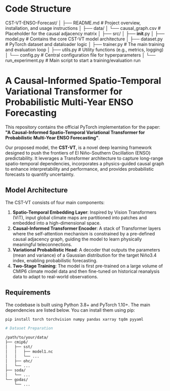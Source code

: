 # Code Structure
CST-VT-ENSO-Forecast/
│
├── README.md                # Project overview, installation, and usage instructions
│
├── data/
│   └── causal_graph.csv     # Placeholder for the causal adjacency matrix
│
├── src/
│   ├── __init__.py
│   ├── model.py             # Contains the core CST-VT model architecture
│   ├── dataset.py           # PyTorch dataset and dataloader logic
│   ├── trainer.py           # The main training and evaluation loop
│   ├── utils.py             # Utility functions (e.g., metrics, logging)
│   └── config.py            # Central configuration file for hyperparameters
│
└── run_experiment.py        # Main script to start a training/evaluation run

# A Causal-Informed Spatio-Temporal Variational Transformer for Probabilistic Multi-Year ENSO Forecasting

This repository contains the official PyTorch implementation for the paper: **"A Causal-Informed Spatio-Temporal Variational Transformer for Probabilistic Multi-Year ENSO Forecasting"**.

Our proposed model, the **CST-VT**, is a novel deep learning framework designed to push the frontiers of El Niño-Southern Oscillation (ENSO) predictability. It leverages a Transformer architecture to capture long-range spatio-temporal dependencies, incorporates a physics-guided causal graph to enhance interpretability and performance, and provides probabilistic forecasts to quantify uncertainty.

## Model Architecture

The CST-VT consists of four main components:
1.  **Spatio-Temporal Embedding Layer**: Inspired by Vision Transformers (ViT), input global climate maps are partitioned into patches and embedded into a high-dimensional space.
2.  **Causal-Informed Transformer Encoder**: A stack of Transformer layers where the self-attention mechanism is constrained by a pre-defined causal adjacency graph, guiding the model to learn physically meaningful teleconnections.
3.  **Variational Probabilistic Head**: A decoder that outputs the parameters (mean and variance) of a Gaussian distribution for the target Niño3.4 index, enabling probabilistic forecasting.
4.  **Two-Stage Training**: The model is first pre-trained on a large volume of CMIP6 climate model data and then fine-tuned on historical reanalysis data to adapt to real-world observations.

## Requirements

The codebase is built using Python 3.8+ and PyTorch 1.10+. The main dependencies are listed below. You can install them using pip:

```bash
pip install torch torchvision numpy pandas xarray tqdm pyyaml

# Dataset Preparation

/path/to/your/data/
├── cmip6/
│   ├── sst/
│   │   ├── model1.nc
│   │   └── ...
│   ├── ohc/
│   └── ...
├── soda/
│   └── ...
└── godas/
    └── ...
